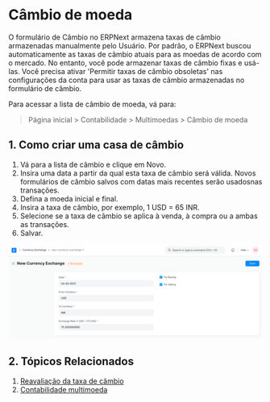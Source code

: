 # Câmbio de moeda



O formulário de Câmbio no ERPNext armazena taxas de câmbio armazenadas manualmente pelo Usuário. Por padrão, o ERPNext buscou automaticamente as taxas de câmbio atuais para as moedas de acordo com o mercado. No entanto, você pode armazenar taxas de câmbio fixas e usá-las. Você precisa ativar 'Permitir taxas de câmbio obsoletas' nas configurações da conta para usar as taxas de câmbio armazenadas no formulário de câmbio.


Para acessar a lista de câmbio de moeda, vá para:



> 
> Página inicial > Contabilidade > Multimoedas > Câmbio de moeda
> 
> 
> 


## 1. Como criar uma casa de câmbio


1. Vá para a lista de câmbio e clique em Novo.
2. Insira uma data a partir da qual esta taxa de câmbio será válida. Novos formulários de câmbio salvos com datas mais recentes serão usados ​​nas transações.
3. Defina a moeda inicial e final.
4. Insira a taxa de câmbio, por exemplo, 1 USD = 65 INR.
5. Selecione se a taxa de câmbio se aplica à venda, à compra ou a ambas as transações.
6. Salvar.


![Câmbio de moeda](/files/currency-exchange.png)


## 2. Tópicos Relacionados


1. [Reavaliação da taxa de câmbio](/docs/pt/accounts/exchange-rate-revaluation)
2. [Contabilidade multimoeda](/docs/pt/accounts/multi-currency-accounting)



